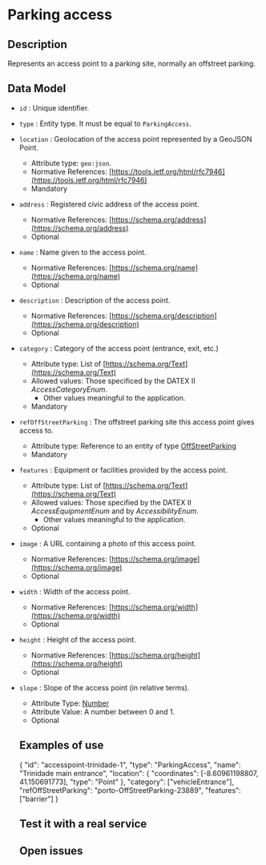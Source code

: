# Parking access

## Description

Represents an access point to a parking site, normally an offstreet parking. 

## Data Model

+ `id` : Unique identifier. 

+ `type` : Entity type. It must be equal to `ParkingAccess`.

+ `location` : Geolocation of the access point represented by a GeoJSON Point.
    + Attribute type: `geo:json`.
    + Normative References: [https://tools.ietf.org/html/rfc7946](https://tools.ietf.org/html/rfc7946)
    + Mandatory
    
+ `address` : Registered civic address of the access point.
    + Normative References: [https://schema.org/address](https://schema.org/address)
    + Optional

+ `name` : Name given to the access point.
    + Normative References: [https://schema.org/name](https://schema.org/name)
    + Optional

+ `description` : Description of the access point. 
    + Normative References: [https://schema.org/description](https://schema.org/description)
    + Optional

+ `category` : Category of the access point (entrance, exit, etc.)
    + Attribute type: List of [https://schema.org/Text](https://schema.org/Text)
    + Allowed values: Those specificed by the DATEX II *AccessCategoryEnum*.
        + Other values meaningful to the application.
    + Mandatory

+ `refOffStreetParking` : The offstreet parking site this access point gives access to.
    + Attribute type: Reference to an entity of type [OffStreetParking](../../OffStreetParking/doc/spec.md)
    + Mandatory
    
+ `features` : Equipment or facilities provided by the access point.
    + Attribute type: List of [https://schema.org/Text](https://schema.org/Text)
    + Allowed values: Those specified by the DATEX II *AccessEquipmentEnum* and by *AccessibilityEnum*.
        + Other values meaningful to the application.
    + Optional
    
+ `image` : A URL containing a photo of this access point.
    + Normative References: [https://schema.org/image](https://schema.org/image)
    + Optional
    
+ `width` : Width of the access point.
    + Normative References: [https://schema.org/width](https://schema.org/width)
    + Optional
    
+ `height` : Height of the access point.
    + Normative References: [https://schema.org/height](https://schema.org/height)
    + Optional
    
+ `slope` : Slope of the access point (in relative terms).
    + Attribute Type: [Number](https://schema.org/Number)
    + Attribute Value: A number between 0 and 1.
    + Optional
  
  ## Examples of use
  
    {
      "id": "accesspoint-trinidade-1",
      "type": "ParkingAccess",
      "name": "Trinidade main entrance",
      "location": {
        "coordinates": [-8.60961198807, 41.150691773],
        "type": "Point"
      },
      "category": ["vehicleEntrance"],
      "refOffStreetParking": "porto-OffStreetParking-23889",
      "features": ["barrier"]
    }
  
  ## Test it with a real service
  
  
  ## Open issues
  